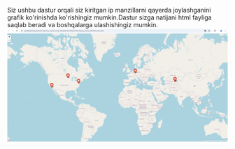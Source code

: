 Siz ushbu dastur orqali siz kiritgan ip manzillarni qayerda joylashganini grafik ko'rinishda ko'rishingiz mumkin.Dastur sizga natijani html fayliga saqlab beradi va boshqalarga ulashishingiz mumkin.
![image alt](https://github.com/JavokhirUmurzakov/ip-map/blob/main/ip-world.png)
